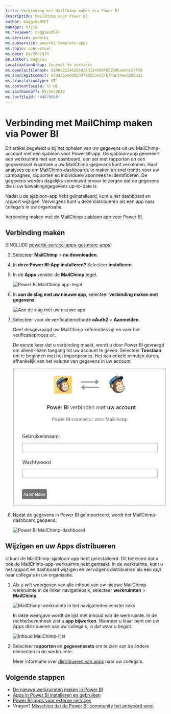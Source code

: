 ```yaml
---
title: Verbinding met MailChimp maken via Power BI
description: MailChimp voor Power BI
author: maggiesMSFT
manager: kfile
ms.reviewer: maggiesMSFT
ms.service: powerbi
ms.subservice: powerbi-template-apps
ms.topic: conceptual
ms.date: 04/26/2019
ms.author: maggies
LocalizationGroup: Connect to services
ms.openlocfilehash: 8599c22246183d28d13eb80f05250baa8dc27f5d
ms.sourcegitcommit: 60dad5aa0d85db790553e537bf8ac34ee3289ba3
ms.translationtype: MT
ms.contentlocale: nl-NL
ms.lasthandoff: 05/29/2019
ms.locfileid: "64579098"
---
```

# <a name="connect-to-mailchimp-with-power-bi"></a>Verbinding met MailChimp maken via Power BI
Dit artikel begeleidt u bij het ophalen van uw gegevens uit uw MailChimp-account met een sjabloon voor Power BI-app. De sjabloon-app genereert een werkruimte met een dashboard, een set met rapporten en een gegevensset waarmee u uw MailChimp-gegevens kunt verkennen. Haal analyses op om [MailChimp-dashboards](https://powerbi.microsoft.com/integrations/mailchimp) te maken en snel trends voor uw campagnes, rapporten en individuele abonnees te identificeren. De gegevens worden dagelijks vernieuwd ervoor te zorgen dat de gegevens die u uw bewakingsgegevens up-to-date is.

Nadat u de sjabloon-app hebt geïnstalleerd, kunt u het dashboard en rapport wijzigen. Vervolgens kunt u deze distribueren als een app naar collega's in uw organisatie.

Verbinding maken met de [MailChimp sjabloon app](https://app.powerbi.com/getdata/services/mailchimp) voor Power BI.

## <a name="how-to-connect"></a>Verbinding maken

[!INCLUDE [powerbi-service-apps-get-more-apps](./includes/powerbi-service-apps-get-more-apps.md)]

3. Selecteer **MailChimp** \> **nu downloaden**.
4. In **deze Power BI-App installeren?** Selecteer **installeren**.
4. In de **Apps** venster de **MailChimp** tegel.

    ![Power BI MailChimp app-tegel](media/service-connect-to-mailchimp/power-bi-connect-mailchimp.png)

6. In **aan de slag met uw nieuwe app**, selecteer **verbinding maken met gegevens**.

    ![Aan de slag met uw nieuwe app](media/service-tutorial-connect-to-github/power-bi-github-app-tutorial-connect-data.png)

1. Selecteer voor de verificatiemethode **oAuth2** \> **Aanmelden**.
   
    Geef desgevraagd uw MailChimp-referenties op en voer het verificatieproces uit.
   
    De eerste keer dat u verbinding maakt, wordt u door Power BI gevraagd om alleen-lezen toegang tot uw account te geven. Selecteer **Toestaan** om te beginnen met het importproces. Het kan enkele minuten duren, afhankelijk van het volume van gegevens in uw account.
   
    ![Power BI-Connector voor MailChimp](media/service-connect-to-mailchimp/allow.png)

5. Nadat de gegevens in Power BI geïmporteerd, wordt het MailChimp-dashboard geopend.
   
    ![Power BI MailChimp-dashboard](media/service-connect-to-mailchimp/power-bi-mailchimp-dashboard.png)

## <a name="modify-and-distribute-your-app"></a>Wijzigen en uw Apps distribueren

U kunt de MailChimp-sjabloon-app hebt geïnstalleerd. Dit betekent dat u ook de MailChimp-app-werkruimte hebt gemaakt. In de werkruimte, kunt u het rapport en dashboard wijzigen en vervolgens distribueren als een *app* naar collega's in uw organisatie. 

1. Als u wilt weergeven van alle inhoud van uw nieuwe MailChimp-werkruimte in de linker navigatiebalk, selecteer **werkruimten** > **MailChimp**. 

    ![MailChimp-werkruimte in het navigatiedeelvenster links](media/service-connect-to-mailchimp/power-bi-mailchimp-left-nav.png)

    In deze weergave wordt de lijst met inhoud van de werkruimte. In de rechterbovenhoek ziet u **app bijwerken**. Wanneer u klaar bent om uw Apps distribueren aan uw collega's, is dat waar u begint.

    ![Inhoud MailChimp-lijst](media/service-connect-to-mailchimp/power-bi-mailchimp-content-list.png)

2. Selecteer **rapporten** en **gegevenssets** om te zien van de andere elementen in de werkruimte. 

    Meer informatie over [distribueren van apps](service-create-distribute-apps.md) naar uw collega's.

## <a name="next-steps"></a>Volgende stappen

* [De nieuwe werkruimten maken in Power BI](service-create-the-new-workspaces.md)
* [Apps in Power BI installeren en gebruiken](consumer/end-user-apps.md)
* [Power BI-apps voor externe services](service-connect-to-services.md)
* Vragen? [Misschien dat de Power BI-community het antwoord weet](http://community.powerbi.com/)

